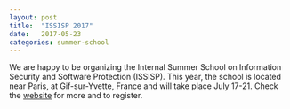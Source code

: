 ```yaml
---
layout: post
title:  "ISSISP 2017"
date:   2017-05-23
categories: summer-school
---
```


We are happy to be organizing the Internal Summer School on Information Security
and Software Protection (ISSISP). This year, the school is located near Paris, at
Gif-sur-Yvette, France and will take place July 17-21. Check
the [website](https://issisp2017.github.io) for more and to register.

